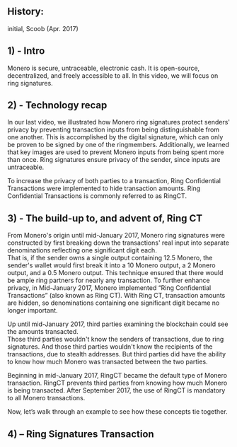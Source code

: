 ## History:
initial, Scoob (Apr. 2017)

## 1) - Intro

Monero is secure, untraceable, electronic cash. It is open-source, decentralized, and freely accessible to all.
In this video, we will focus on ring signatures.
 
## 2) - Technology recap
 
In our last video, we illustrated how Monero ring signatures protect senders' privacy by preventing transaction inputs from being distinguishable from one another.
This is accomplished by the digital signature, which can only be proven to be signed by one of the ringmembers.
Additionally, we learned that key images are used to prevent Monero inputs from being spent more than once.
Ring signatures ensure privacy of the sender, since inputs are untraceable.

To increase the privacy of both parties to a transaction, Ring Confidential Transactions were implemented to hide transaction amounts.
Ring Confidential Transactions is commonly referred to as RingCT.

## 3) - The build-up to, and advent of, Ring CT

From Monero's origin until mid-January 2017, Monero ring signatures were constructed by first breaking down the transactions' real input into separate denominations reflecting one significant digit each.  
That is, if the sender owns a single output containing 12.5 Monero, the sender's wallet would first break it into a 10 Monero output, a 2 Monero output, and a 0.5 Monero output. 
This technique ensured that there would be ample ring partners for nearly any transaction.
To further enhance privacy, in Mid-January 2017, Monero implemented “Ring Confidential Transactions” (also known as Ring CT).
With Ring CT, transaction amounts are hidden, so denominations containing one significant digit became no longer important.

Up until mid-January 2017, third parties examining the blockchain could see the amounts transacted.  
Those third parties wouldn't know the senders of transactions, due to ring signatures.
And those third parties wouldn't know the recipients of the transactions, due to stealth addresses.
But third parties did have the ability to know how much Monero was transacted between the two parties.

Beginning in mid-January 2017, RingCT became the default type of Monero transaction.
RingCT prevents third parties from knowing how much Monero is being transacted.
After September 2017, the use of RingCT is mandatory to all Monero transactions.

Now, let’s walk through an example to see how these concepts tie together.

## 4) – Ring Signatures Transaction

